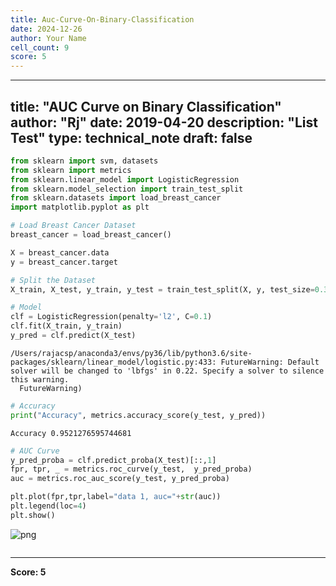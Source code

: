 ```yaml
---
title: Auc-Curve-On-Binary-Classification
date: 2024-12-26
author: Your Name
cell_count: 9
score: 5
---
```


---
title: "AUC Curve on Binary Classification"
author: "Rj"
date: 2019-04-20
description: "List Test"
type: technical_note
draft: false
---

```python
from sklearn import svm, datasets
from sklearn import metrics
from sklearn.linear_model import LogisticRegression
from sklearn.model_selection import train_test_split
from sklearn.datasets import load_breast_cancer
import matplotlib.pyplot as plt
```


```python
# Load Breast Cancer Dataset
breast_cancer = load_breast_cancer()
```


```python
X = breast_cancer.data
y = breast_cancer.target
```


```python
# Split the Dataset
X_train, X_test, y_train, y_test = train_test_split(X, y, test_size=0.33, random_state=44)
```


```python
# Model
clf = LogisticRegression(penalty='l2', C=0.1)
clf.fit(X_train, y_train)
y_pred = clf.predict(X_test)
```

    /Users/rajacsp/anaconda3/envs/py36/lib/python3.6/site-packages/sklearn/linear_model/logistic.py:433: FutureWarning: Default solver will be changed to 'lbfgs' in 0.22. Specify a solver to silence this warning.
      FutureWarning)



```python
# Accuracy
print("Accuracy", metrics.accuracy_score(y_test, y_pred))
```

    Accuracy 0.9521276595744681



```python
# AUC Curve
y_pred_proba = clf.predict_proba(X_test)[::,1]
fpr, tpr, _ = metrics.roc_curve(y_test,  y_pred_proba)
auc = metrics.roc_auc_score(y_test, y_pred_proba)

plt.plot(fpr,tpr,label="data 1, auc="+str(auc))
plt.legend(loc=4)
plt.show()
```


    
![png](/mlnotes/images/auc-curve-on-binary-classification_7_0.png)
    



```python

```


---
**Score: 5**